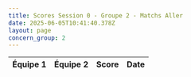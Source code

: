```yaml
---
title: Scores Session 0 - Groupe 2 - Matchs Aller
date: 2025-06-05T10:41:40.378Z
layout: page
concern_group: 2
---
```




| Équipe 1 | Équipe 2 | Score | Date |
|----------|----------|-------|------|

